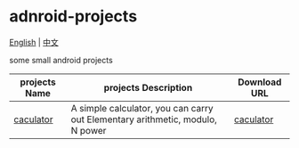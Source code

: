 # adnroid-projects

[English](./README.md) | [中文](./README_zh_CN.md)

some small android projects

projects Name|projects Description|Download URL
--|--|--
[caculator](./tree/master/classWork01_calculator)|A simple calculator, you can carry out  Elementary arithmetic, modulo, N power|[caculator](./app_release/classWork01_calculator.apk)